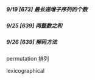 ##### 9/19 [673] 最长递增子序列的个数

##### 9/25 [639] 两整数之和

##### 9/26 [639] 解码方法

permutation 排列

lexicographical

